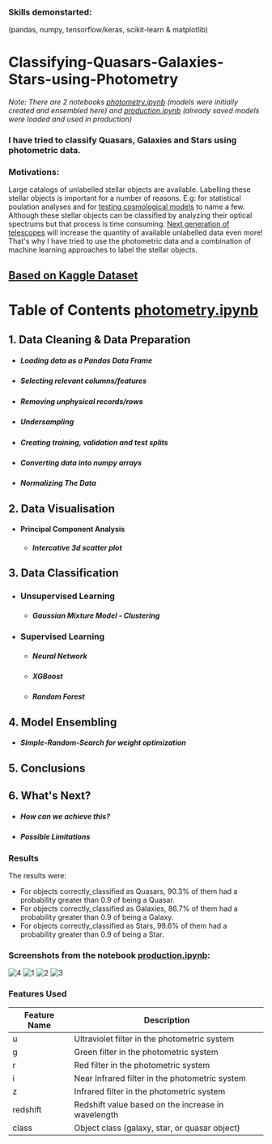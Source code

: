 ### Skills demonstarted:
(pandas, numpy, tensorflow/keras, scikit-learn & matplotlib)


# Classifying-Quasars-Galaxies-Stars-using-Photometry
_Note: There are 2 notebooks [photometry.ipynb](photometry.ipynb) (models were initially created and ensembled here) and [production.ipynb](production/production.ipynb) (already saved models were loaded and used in production)_


### I have tried to classify Quasars, Galaxies and Stars using photometric data.
### Motivations:
Large catalogs of unlabelled stellar objects are available. Labelling these stellar objects is important for a number of reasons. E.g: for statistical poulation analyses and for [testing cosmological models](https://academic.oup.com/mnras/article/444/1/2/1016765) to name a few. Although these stellar objects can be classified by analyzing their optical spectrums but that process is time consuming. [Next generation of telescopes](https://ui.adsabs.harvard.edu/abs/2019ApJ...873..111I/abstract) will increase the quantity of available unlabelled data even more! That's why I have tried to use the photometric data and a combination of machine learning approaches to label the stellar objects.


## [Based on Kaggle Dataset](https://www.kaggle.com/datasets/fedesoriano/stellar-classification-dataset-sdss17)


# Table of Contents [photometry.ipynb](photometry.ipynb)

## 1. Data Cleaning & Data Preparation
   - ##### Loading data as a Pandas Data Frame
   - ##### Selecting relevant columns/features
   - ##### Removing unphysical records/rows
   - ##### Undersampling
   - ##### Creating training, validation and test splits
   - ##### Converting data into numpy arrays
   - ##### Normalizing The Data

## 2. Data Visualisation
 - #### Principal Component Analysis
   - ##### Intercative 3d scatter plot

## 3. Data Classification
 - ### Unsupervised Learning
   - ##### Gaussian Mixture Model - Clustering

 - ### Supervised Learning
   - ##### Neural Network
   - ##### XGBoost
   - ##### Random Forest 

## 4. Model Ensembling
   - ##### Simple-Random-Search for weight optimization

## 5. Conclusions

## 6. What's Next?
   - ##### How can we achieve this?
   - ##### Possible Limitations



### Results
The results were:
- For objects correctly_classified as Quasars, 90.3% of them had a probability greater than 0.9 of being a Quasar.
- For objects correctly_classified as Galaxies, 86.7% of them had a probability greater than 0.9 of being a Galaxy.
- For objects correctly_classified as Stars, 99.6% of them had a probability greater than 0.9 of being a Star.
### Screenshots from the notebook [production.ipynb](production/production.ipynb):
![4](results_screenshots/4.PNG)
![1](results_screenshots/1.PNG)
![2](results_screenshots/2.PNG)
![3](results_screenshots/3.PNG)



### Features Used
| Feature Name   | Description                                                                                                       |
|---------------|-------------------------------------------------------------------------------------------------------------------|
| u             | Ultraviolet filter in the photometric system                                                                   |
| g             | Green filter in the photometric system                                                                        |
| r             | Red filter in the photometric system                                                                          |
| i             | Near Infrared filter in the photometric system                                                                |
| z             | Infrared filter in the photometric system                                                                     |
| redshift      | Redshift value based on the increase in wavelength                                                            |
| class         | Object class (galaxy, star, or quasar object)                                                                 |

